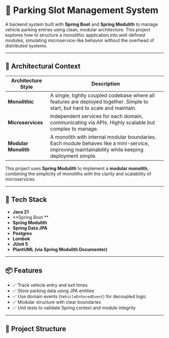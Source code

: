 # 🚗 Parking Slot Management System

A backend system built with **Spring Boot** and **Spring Modulith** to manage vehicle parking entries using clean, modular architecture. This project explores how to structure a monolithic application into well-defined modules, simulating microservice-like behavior without the overhead of distributed systems.

---

## 🧩 Architectural Context

| Architecture Style     | Description |
|------------------------|-------------|
| **Monolithic**         | A single, tightly coupled codebase where all features are deployed together. Simple to start, but hard to scale and maintain. |
| **Microservices**      | Independent services for each domain, communicating via APIs. Highly scalable but complex to manage. |
| **Modular Monolith**   | A monolith with internal modular boundaries. Each module behaves like a mini-service, improving maintainability while keeping deployment simple. |

This project uses **Spring Modulith** to implement a **modular monolith**, combining the simplicity of monoliths with the clarity and scalability of microservices.

---

## 🔧 Tech Stack

- **Java 21**
- **Spring Boot **
- **Spring Modulith**
- **Spring Data JPA**
- **Postgres**
- **Lombok**
- **JUnit 5**
- **PlantUML (via Spring Modulith Documenter)**

---

## 📦 Features

- ✅ Track vehicle entry and exit times
- ✅ Store parking data using JPA entities
- ✅ Use domain events (`VehicleEnteredEvent`) for decoupled logic
- ✅ Modular structure with clear boundaries
- ✅ Unit tests to validate Spring context and module integrity

---

## 📁 Project Structure
